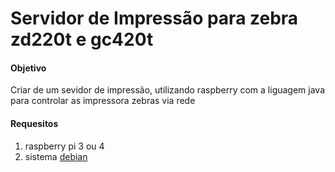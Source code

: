 # Servidor de Impressão para zebra zd220t e gc420t

#### Objetivo
Criar de um sevidor de impressão, utilizando raspberry com a liguagem java para controlar as impressora zebras via rede

#### Requesitos
1. raspberry pi 3 ou 4
2. sistema [debian](https://raspi.debian.net/tested-images/)

